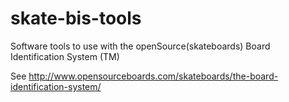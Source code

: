 # skate-bis-tools

Software tools to use with the openSource(skateboards) Board Identification System (TM)

See http://www.opensourceboards.com/skateboards/the-board-identification-system/

